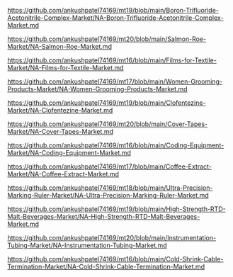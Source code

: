 <p><a href="https://github.com/ankushpatel74169/mt19/blob/main/Boron-Trifluoride-Acetonitrile-Complex-Market/NA-Boron-Trifluoride-Acetonitrile-Complex-Market.md">https://github.com/ankushpatel74169/mt19/blob/main/Boron-Trifluoride-Acetonitrile-Complex-Market/NA-Boron-Trifluoride-Acetonitrile-Complex-Market.md</a></p><p><a href="https://github.com/ankushpatel74169/mt20/blob/main/Salmon-Roe-Market/NA-Salmon-Roe-Market.md">https://github.com/ankushpatel74169/mt20/blob/main/Salmon-Roe-Market/NA-Salmon-Roe-Market.md</a></p><p><a href="https://github.com/ankushpatel74169/mt16/blob/main/Films-for-Textile-Market/NA-Films-for-Textile-Market.md">https://github.com/ankushpatel74169/mt16/blob/main/Films-for-Textile-Market/NA-Films-for-Textile-Market.md</a></p><p><a href="https://github.com/ankushpatel74169/mt17/blob/main/Women-Grooming-Products-Market/NA-Women-Grooming-Products-Market.md">https://github.com/ankushpatel74169/mt17/blob/main/Women-Grooming-Products-Market/NA-Women-Grooming-Products-Market.md</a></p><p><a href="https://github.com/ankushpatel74169/mt19/blob/main/Clofentezine-Market/NA-Clofentezine-Market.md">https://github.com/ankushpatel74169/mt19/blob/main/Clofentezine-Market/NA-Clofentezine-Market.md</a></p><p><a href="https://github.com/ankushpatel74169/mt20/blob/main/Cover-Tapes-Market/NA-Cover-Tapes-Market.md">https://github.com/ankushpatel74169/mt20/blob/main/Cover-Tapes-Market/NA-Cover-Tapes-Market.md</a></p><p><a href="https://github.com/ankushpatel74169/mt16/blob/main/Coding-Equipment-Market/NA-Coding-Equipment-Market.md">https://github.com/ankushpatel74169/mt16/blob/main/Coding-Equipment-Market/NA-Coding-Equipment-Market.md</a></p><p><a href="https://github.com/ankushpatel74169/mt17/blob/main/Coffee-Extract-Market/NA-Coffee-Extract-Market.md">https://github.com/ankushpatel74169/mt17/blob/main/Coffee-Extract-Market/NA-Coffee-Extract-Market.md</a></p><p><a href="https://github.com/ankushpatel74169/mt18/blob/main/Ultra-Precision-Marking-Ruler-Market/NA-Ultra-Precision-Marking-Ruler-Market.md">https://github.com/ankushpatel74169/mt18/blob/main/Ultra-Precision-Marking-Ruler-Market/NA-Ultra-Precision-Marking-Ruler-Market.md</a></p><p><a href="https://github.com/ankushpatel74169/mt19/blob/main/High-Strength-RTD-Malt-Beverages-Market/NA-High-Strength-RTD-Malt-Beverages-Market.md">https://github.com/ankushpatel74169/mt19/blob/main/High-Strength-RTD-Malt-Beverages-Market/NA-High-Strength-RTD-Malt-Beverages-Market.md</a></p><p><a href="https://github.com/ankushpatel74169/mt20/blob/main/Instrumentation-Tubing-Market/NA-Instrumentation-Tubing-Market.md">https://github.com/ankushpatel74169/mt20/blob/main/Instrumentation-Tubing-Market/NA-Instrumentation-Tubing-Market.md</a></p><p><a href="https://github.com/ankushpatel74169/mt16/blob/main/Cold-Shrink-Cable-Termination-Market/NA-Cold-Shrink-Cable-Termination-Market.md">https://github.com/ankushpatel74169/mt16/blob/main/Cold-Shrink-Cable-Termination-Market/NA-Cold-Shrink-Cable-Termination-Market.md</a></p>

